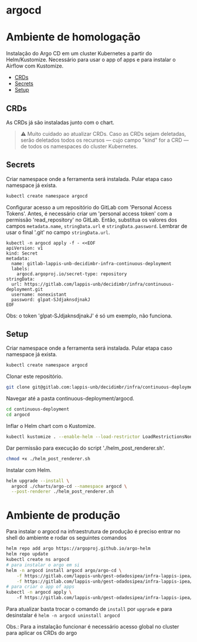 
argocd
===========

# Ambiente de homologação

Instalação do Argo CD em um cluster Kubernetes a partir do Helm/Kustomize. Necessário para usar o app of apps e para instalar o Airflow com Kustomize.

- [CRDs](#crds)
- [Secrets](#secrets)
- [Setup](#setup)

## CRDs

As CRDs já são instaladas junto com o chart.

> :warning: Muito cuidado ao atualizar CRDs. Caso as CRDs sejam deletadas, serão deletados todos os recursos — cujo campo "kind" for a CRD — de todos os namespaces do cluster Kubernetes.

## Secrets

Criar namespace onde a ferramenta será instalada. Pular etapa caso namespace já exista.

```bash
kubectl create namespace argocd
```

Configurar acesso a um repositório do GitLab com 'Personal Access Tokens'. Antes, é necessário criar um 'personal access token' com a permissão 'read_repository' no GitLab. Então, substitua os valores dos campos `metadata.name`, `stringData.url` e `stringData.password`. Lembrar de usar o final '.git' no campo `stringData.url`.

```
kubectl -n argocd apply -f - <<EOF
apiVersion: v1
kind: Secret
metadata:
  name: gitlab-lappis-unb-decidimbr-infra-continuous-deployment
  labels:
    argocd.argoproj.io/secret-type: repository
stringData:
  url: https://gitlab.com/lappis-unb/decidimbr/infra/continuous-deployment.git
  username: nonexistant
  password: glpat-SJdjaknsdjnakJ
EOF
```

Obs: o token 'glpat-SJdjaknsdjnakJ' é só um exemplo, não funciona.

## Setup

Criar namespace onde a ferramenta será instalada. Pular etapa caso namespace já exista.

```bash
kubectl create namespace argocd
```

Clonar este repositório.

```bash
git clone git@gitlab.com:lappis-unb/decidimbr/infra/continuous-deployment.git
```

Navegar até a pasta continuous-deployment/argocd.

```bash
cd continuous-deployment
cd argocd
```

Inflar o Helm chart com o Kustomize.

```bash
kubectl kustomize . --enable-helm --load-restrictor LoadRestrictionsNone
```

Dar permissão para execução do script './helm_post_renderer.sh'.

```bash
chmod +x ./helm_post_renderer.sh
```

Instalar com Helm.

```bash
helm upgrade --install \
  argocd ./charts/argo-cd --namespace argocd \
  --post-renderer ./helm_post_renderer.sh
```

# Ambiente de produção

Para instalar o argocd na infraestrutura de produção é preciso entrar no shell do ambiente e rodar os seguintes comandos

```bash
helm repo add argo https://argoproj.github.io/argo-helm
helm repo update
kubectl create ns argocd
# para instalar o argo em si
helm -n argocd install argocd argo/argo-cd \
    -f https://gitlab.com/lappis-unb/gest-odadosipea/infra-lappis-ipea/-/raw/main/argocd/values.yaml \
    -f https://gitlab.com/lappis-unb/gest-odadosipea/infra-lappis-ipea/-/raw/main/argocd/values.prod.yaml
# para criar o app of apps
kubectl -n argocd apply \ 
    -f https://gitlab.com/lappis-unb/gest-odadosipea/infra-lappis-ipea/-/raw/main/argocd/application.prod.yaml
```

Para atualizar basta trocar o comando de `install` por `upgrade` e para desinstalar é `helm -n argocd uninstall argocd`

Obs.: Para a instalação funcionar é necessário acesso global no cluster para aplicar os CRDs do argo
